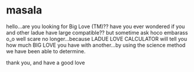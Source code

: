 # masala

   hello…are you looking for Big Love (TM)??
have you ever wondered if you and other ladue have large compatible?? but sometime ask hoco embarass o_o well scare no longer…because LADUE LOVE CALCULATOR will tell you how much BIG LOVE you have with another…by using the science method we have been able to determine.

thank you, and have a good love

